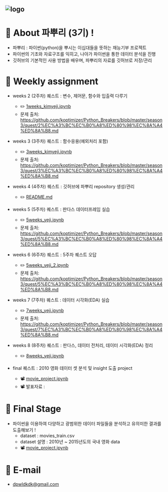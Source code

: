 ![logo](https://user-images.githubusercontent.com/81091074/132011830-92081964-5cf5-4de2-a3f1-021701a2e7cb.jpg)
-
# :seedling: About 파뿌리 (3기) !
- 파뿌리 : 파이썬(python)을 뿌시는 이십대들을 뜻하는 재능기부 프로젝트 
- 파이썬의 기초와 자료구조를 익히고, 나아가 파이썬을 통한 데이터 분석을 진행
- 깃허브의 기본적인 사용 방법을 배우며, 파뿌리의 자료를 깃허브로 저장/관리 


# :file_folder: Weekly assignment
- weeks 2 (2주차) 퀘스트 : 변수, 제어문, 함수와 입출력 다루기
  - :pencil2: [1weeks_kimyeji.ipynb](https://github.com/iamyeahzi/BreakPython/blob/master/1weeks_kimyeji.ipynb)
  - 문제 출처: https://github.com/koptimizer/Python_Breakers/blob/master/season3/quest/2%EC%A3%BC%EC%B0%A8%ED%80%98%EC%8A%A4%ED%8A%B8.md
  
- weeks 3 (3주차) 퀘스트 : 함수응용(예외처리 포함)
  - :pencil2: [3weeks_kimyeji.ipynb](https://github.com/iamyeahzi/BreakPython/blob/master/3weeks_kimyeji.ipynb)
  - 문제 출처: https://github.com/koptimizer/Python_Breakers/blob/master/season3/quest/3%EC%A3%BC%EC%B0%A8%ED%80%98%EC%8A%A4%ED%8A%B8.md

- weeks 4 (4주차) 퀘스트 : 깃허브에 파뿌리 repository 생성/관리
  - :pencil2: [README.md](https://github.com/iamyeahzi/BreakPython/blob/main/README.md)

- weeks 5 (5주차) 퀘스트 : 판다스 데이터프레임 실습
  - :pencil2: [5weeks_yeji.ipynb](https://github.com/iamyeahzi/BreakPython/blob/master/5weeks_yeji.ipynb)
  - 문제 출처: https://github.com/koptimizer/Python_Breakers/blob/master/season3/quest/5%EC%A3%BC%EC%B0%A8%ED%80%98%EC%8A%A4%ED%8A%B8.md

- weeks 6 (6주차) 퀘스트 : 5주차 퀘스트 오답
  - :pencil2: [5weeks_yeji_2.ipynb](https://github.com/iamyeahzi/BreakPython/blob/master/5weeks_yeji_2.ipynb)
  - 문제 출처: https://github.com/koptimizer/Python_Breakers/blob/master/season3/quest/5%EC%A3%BC%EC%B0%A8%ED%80%98%EC%8A%A4%ED%8A%B8.md

- weeks 7 (7주차) 퀘스트 : 데이터 시각화(EDA) 실습
  - :pencil2: [7weeks_yeji.ipynb](https://github.com/iamyeahzi/BreakPython/blob/master/7weeks_yeji.ipynb)
  - 문제 출처: https://github.com/koptimizer/Python_Breakers/blob/master/season3/quest/7%EC%A3%BC%EC%B0%A8%ED%80%98%EC%8A%A4%ED%8A%B8.md

- weeks 8 (8주차) 퀘스트 : 판다스, 데이터 전처리, 데이터 시각화(EDA) 정리
  - :pencil2: [8weeks_yeji.ipynb](https://github.com/iamyeahzi/BreakPython/blob/master/8weeks_yeji.ipynb)
  
- final 퀘스트 : 2010 영화 데이터 셋 분석 및 insight 도출 project 
  - 📽 [movie_project.ipynb](https://github.com/iamyeahzi/BreakPython/blob/master/movie_project.ipynb)
  - 📽 발표자료 : 
    
  

# :pushpin: Final Stage
- 파이썬을 이용하여 다양하고 광범위한 데이터 파일들을 분석하고 유의미한 결과를 도출해보기 !
  - dataset : movies_train.csv
  - dataset 설명 : 2010년 ~ 2015년도의 국내 영화 data
  - 📽 [movie_project.ipynb](https://github.com/iamyeahzi/BreakPython/blob/master/movie_project.ipynb)
  
  
# :speech_balloon: E-mail
- <dpwldkdk@gmail.com>
